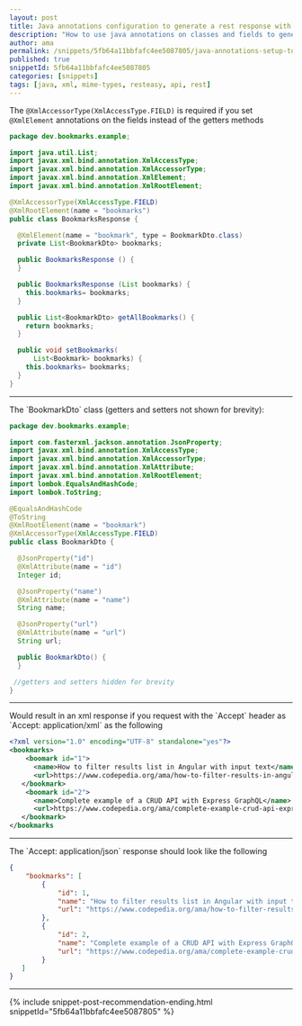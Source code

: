 ```yaml
---
layout: post
title: Java annotations configuration to generate a rest response with application/xml type
description: "How to use java annotations on classes and fields to generate response with application/xml type in a rest call for example."
author: ama
permalink: /snippets/5fb64a11bbfafc4ee5087805/java-annotations-setup-to-generate-response-with-application-xml-type
published: true
snippetId: 5fb64a11bbfafc4ee5087805
categories: [snippets]
tags: [java, xml, mime-types, resteasy, api, rest]
---
```


The `@XmlAccessorType(XmlAccessType.FIELD)`  is required if you set `@XmlElement`  annotations on the fields instead of the getters methods

```java
package dev.bookmarks.example;

import java.util.List;
import javax.xml.bind.annotation.XmlAccessType;
import javax.xml.bind.annotation.XmlAccessorType;
import javax.xml.bind.annotation.XmlElement;
import javax.xml.bind.annotation.XmlRootElement;

@XmlAccessorType(XmlAccessType.FIELD)
@XmlRootElement(name = "bookmarks")
public class BookmarksResponse {

  @XmlElement(name = "bookmark", type = BookmarkDto.class)
  private List<BookmarkDto> bookmarks;

  public BookmarksResponse () {
  }

  public BookmarksResponse (List bookmarks) {
    this.bookmarks= bookmarks;
  }

  public List<BookmarkDto> getAllBookmarks() {
    return bookmarks;
  }

  public void setBookmarks(
      List<Bookmark> bookmarks) {
    this.bookmarks= bookmarks;
  }
}
```

<hr/>
The `BookmarkDto` class (getters and setters not shown for brevity):

```java
package dev.bookmarks.example;

import com.fasterxml.jackson.annotation.JsonProperty;
import javax.xml.bind.annotation.XmlAccessType;
import javax.xml.bind.annotation.XmlAccessorType;
import javax.xml.bind.annotation.XmlAttribute;
import javax.xml.bind.annotation.XmlRootElement;
import lombok.EqualsAndHashCode;
import lombok.ToString;

@EqualsAndHashCode
@ToString
@XmlRootElement(name = "bookmark")
@XmlAccessorType(XmlAccessType.FIELD)
public class BookmarkDto {

  @JsonProperty("id")
  @XmlAttribute(name = "id")
  Integer id;

  @JsonProperty("name")
  @XmlAttribute(name = "name")
  String name;

  @JsonProperty("url")
  @XmlAttribute(name = "url")
  String url;

  public BookmarkDto() {
  }

 //getters and setters hidden for brevity
}

```

<hr/>
Would result in an xml response if you request with the `Accept` header as `Accept: application/xml`  as the following

```xml
<?xml version="1.0" encoding="UTF-8" standalone="yes"?>
<bookmarks>
    <boomark id="1">
      <name>How to filter results list in Angular with input text</name>
      <url>https://www.codepedia.org/ama/how-to-filter-results-in-angular-example-with-input-text</url>
   </bookmark>
    <boomark id="2">
      <name>Complete example of a CRUD API with Express GraphQL</name>
      <url>https://www.codepedia.org/ama/complete-example-crud-api-express-graphql</url>
   </bookmark>
</bookmarks
```

<hr/>
The `Accept: application/json` response should look like the following

```json
{
    "bookmarks": [
        {
            "id": 1,
            "name": "How to filter results list in Angular with input text",
            "url": "https://www.codepedia.org/ama/how-to-filter-results-in-angular-example-with-input-text"
        },
        {
            "id": 2,
            "name": "Complete example of a CRUD API with Express GraphQL",
            "url": "https://www.codepedia.org/ama/complete-example-crud-api-express-graphql"
        }
   ]
}
```

<hr/>

 {% include snippet-post-recommendation-ending.html snippetId="5fb64a11bbfafc4ee5087805" %}
